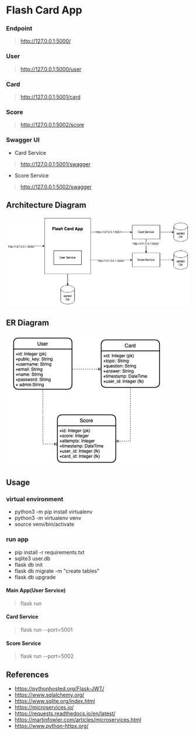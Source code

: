 # Flash Card App

### Endpoint
> http://127.0.0.1:5000/

### User
> http://127.0.0.1:5000/user

### Card
> http://127.0.0.1:5001/card

### Score
> http://127.0.0.1:5002/score

### Swagger UI

* Card Service
> http://127.0.0.1:5001/swagger

* Score Service
> http://127.0.0.1:5002/swagger

## Architecture Diagram

![architecture](architecture.png)

## ER Diagram

![er-diagram](er-diagram.png)

## Usage

### virtual environment

* python3 -m pip install virtualenv 
* python3 -m virtualenv venv   
* source venv/bin/activate

### run app

* pip install -r requirements.txt
* sqlite3 user.db
* flask db init
* flask db migrate -m "create tables"
* flask db upgrade
#### Main App(User Service)
> flask run
#### Card Service
> flask run --port=5001 
#### Score Service
> flask run --port=5002

## References

* https://pythonhosted.org/Flask-JWT/
* https://www.sqlalchemy.org/
* https://www.sqlite.org/index.html
* https://microservices.io/
* https://requests.readthedocs.io/en/latest/
* https://martinfowler.com/articles/microservices.html
* https://www.python-httpx.org/
